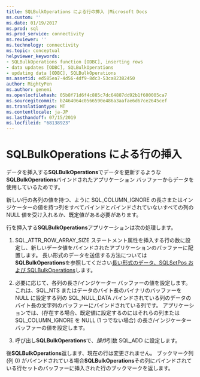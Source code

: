 ```yaml
---
title: SQLBulkOperations による行の挿入 |Microsoft Docs
ms.custom: ''
ms.date: 01/19/2017
ms.prod: sql
ms.prod_service: connectivity
ms.reviewer: ''
ms.technology: connectivity
ms.topic: conceptual
helpviewer_keywords:
- SQLBulkOperations function [ODBC], inserting rows
- data updates [ODBC], SQLBulkOperations
- updating data [ODBC], SQLBulkOperations
ms.assetid: ed585ea7-4d56-4df9-8dc3-53ca82382450
author: MightyPen
ms.author: genemi
ms.openlocfilehash: 05b8f71d6f4c885c7dc64887dd92b1f600005ca7
ms.sourcegitcommit: b2464064c0566590e486a3aafae6d67ce2645cef
ms.translationtype: MT
ms.contentlocale: ja-JP
ms.lasthandoff: 07/15/2019
ms.locfileid: "68138923"
---
```

# <a name="inserting-rows-with-sqlbulkoperations"></a>SQLBulkOperations による行の挿入
データを挿入する**SQLBulkOperations**でデータを更新するような**SQLBulkOperations**バインドされたアプリケーション バッファーからデータを使用しているためです。  
  
 新しい行の各列の値を持つ、ように SQL_COLUMN_IGNORE の長さまたはインジケーターの値を持つ列をすべてバインドとバインドされていないすべての列の NULL 値を受け入れるか、既定値がある必要があります。  
  
 行を挿入する**SQLBulkOperations**アプリケーションは次の処理します。  
  
1.  SQL_ATTR_ROW_ARRAY_SIZE ステートメント属性を挿入する行の数に設定し、新しいデータ値をバインドされたアプリケーションのバッファーに配置します。 長い形式のデータを送信する方法については**SQLBulkOperations**を参照してください[長い形式のデータ、SQLSetPos および SQLBulkOperations](../../../odbc/reference/develop-app/long-data-and-sqlsetpos-and-sqlbulkoperations.md)します。  
  
2.  必要に応じて、各列の長さ/インジケーター バッファーの値を設定します。 これは、SQL_NTS またはデータのバイト長のバイナリのバッファーを NULL に設定する列の SQL_NULL_DATA バインドされている列のデータのバイト長の文字列のバッファーにバインドされている列です。 アプリケーションでは、(存在する場合、既定値に設定するのにはそれらの列または SQL_COLUMN_IGNORE を NULL (1 つでない場合) の長さ/インジケーター バッファーの値を設定します。  
  
3.  呼び出し**SQLBulkOperations**で、*操作*引数 SQL_ADD に設定します。  
  
 後**SQLBulkOperations**返します、現在の行は変更されません。 ブックマーク列 (列 0) がバインドされている場合**SQLBulkOperations**その列にバインドされている行セットのバッファーに挿入された行のブックマークを返します。
